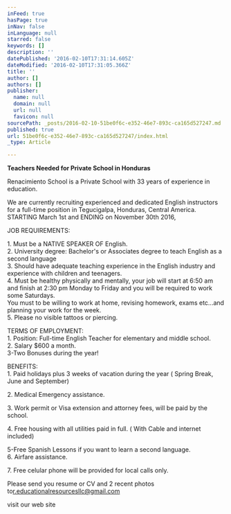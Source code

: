 ```yaml
---
inFeed: true
hasPage: true
inNav: false
inLanguage: null
starred: false
keywords: []
description: ''
datePublished: '2016-02-10T17:31:14.605Z'
dateModified: '2016-02-10T17:31:05.366Z'
title: ''
author: []
authors: []
publisher:
  name: null
  domain: null
  url: null
  favicon: null
sourcePath: _posts/2016-02-10-51be0f6c-e352-46e7-893c-ca165d527247.md
published: true
url: 51be0f6c-e352-46e7-893c-ca165d527247/index.html
_type: Article

---
```

**Teachers Needed for Private School in Honduras**

Renacimiento School is a Private School with 33 years of experience in education.

We are currently recruiting experienced and dedicated English instructors for a full-time position in Tegucigalpa, Honduras, Central America. STARTING March 1st and ENDING on November 30th 2016,

JOB REQUIREMENTS:

1\. Must be a NATIVE SPEAKER OF English.  
2\. University degree: Bachelor's or Associates degree to teach English as a second language  
3\. Should have adequate teaching experience in the English industry and experience with children and teenagers.  
4\. Must be healthy physically and mentally, your job will start at 6:50 am and finish at 2:30 pm Monday to Friday and you will be required to work some Saturdays.  
You must to be willing to work at home, revising homework, exams etc...and planning your work for the week.  
5\. Please no visible tattoos or piercing.

TERMS OF EMPLOYMENT:  
1\. Position: Full-time English Teacher for elementary and middle school.  
2\. Salary $600 a month.  
3-Two Bonuses during the year!

BENEFITS:  
1\. Paid holidays plus 3 weeks of vacation during the year ( Spring Break, June and September)

2\. Medical Emergency assistance.

3\. Work permit or Visa extension and attorney fees, will be paid by the school.

4\. Free housing with all utilities paid in full. ( With Cable and internet included)

5-Free Spanish Lessons if you want to learn a second language.  
6\. Airfare assistance.

7\. Free celular phone will be provided for local calls only.

Please send you resume or CV and 2 recent photos to[r.educationalresourcesllc@gmail.com][0]

visit our web site

[0]: mailto:r.educationalresourcesllc@gmail.com